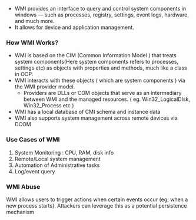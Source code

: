

- WMI provides an interface to query and control system components in windows — such as processes, registry, settings, event logs, hardware, and much more.
- It allows for device and application management. 




### How WMI Works?

- WMI is based on the CIM (Common Information Model ) that treats system components(Here system components refers to processes, settings etc) as objects with properties and methods, much like a class in OOP.
- WMI interacts with these objects ( which are system components ) via the WMI provider model. 
	- Providers are DLLs or COM objects that serve  as an intermediary between WMI and the managed resources. ( eg. Win32_LogicalDIsk, Win32_Process etc )
- WMI has a local database of CMI schema and instance data
- WMI also supports system management across remote devices via DCOM




### Use Cases of WMI

1. System Monitoring : CPU, RAM, disk info
2. Remote/Local system management
3. Automation of Administrative tasks
4. Log/event query











### WMI Abuse

WMI allows users to trigger actions when certain events occur (eg; when a new process starts). Attackers can leverage this as a potential persistence mechanism
